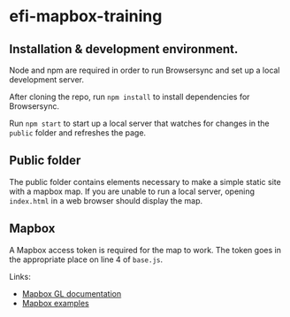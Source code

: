# efi-mapbox-training

## Installation & development environment.

Node and npm are required in order to run Browsersync and set up a local development server.

After cloning the repo, run `npm install` to install dependencies for Browsersync.

Run `npm start` to start up a local server that watches for changes in the `public` folder and refreshes the page.

## Public folder

The public folder contains elements necessary to make a simple static site with a mapbox map. If you are unable to run a local server, opening `index.html` in a web browser should display the map.

## Mapbox

A Mapbox access token is required for the map to work. The token goes in the appropriate place on line 4 of `base.js`.

Links:

- [Mapbox GL documentation](https://docs.mapbox.com/mapbox-gl-js/api/)
- [Mapbox examples](https://docs.mapbox.com/mapbox-gl-js/example/)
